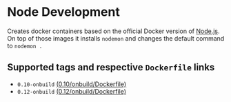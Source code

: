 # Node Development
Creates docker containers based on the official Docker version of [Node.js](https://registry.hub.docker.com/_/node). On top of those images it installs `nodemon` and changes the default command to `nodemon .`

## Supported tags and respective `Dockerfile` links
- `0.10-onbuild` [(0.10/onbuild/Dockerfile)](https://github.com/School-Improvement-Network/node-development/blob/master/0.10/onbuild/Dockerfile)
- `0.12-onbuild` [(0.12/onbuild/Dockerfile)](https://github.com/School-Improvement-Network/node-development/blob/master/0.12/onbuild/Dockerfile)
